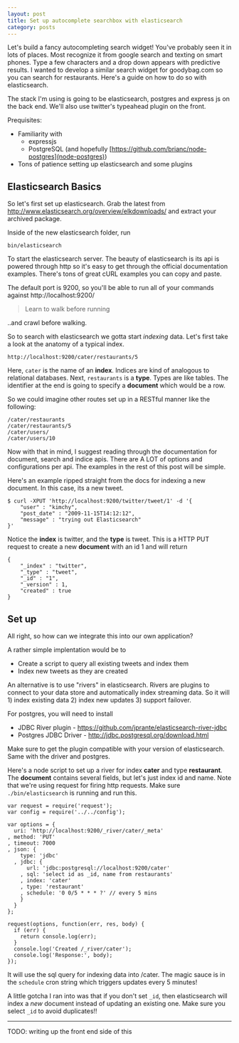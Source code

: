```yaml
---
layout: post
title: Set up autocomplete searchbox with elasticsearch
category: posts
---
```


Let's build a fancy autocompleting search widget! You've probably seen
it in lots of places. Most recognize it from google search and texting 
on smart phones. Type a few characters and a drop down appears with 
predictive results. I wanted to develop a similar search widget for 
goodybag.com so you can search for restaurants. Here's a guide on how
to do so with elasticsearch.

The stack I'm using is going to be elasticsearch, postgres and 
express js on the back end. We'll also use twitter's typeahead 
plugin on the front.

Prequisites:
  * Familiarity with
    * expressjs
    * PostgreSQL (and hopefully [https://github.com/brianc/node-postgres](node-postgres))
  * Tons of patience setting up elasticsearch and some plugins

Elasticsearch Basics
--------------------

So let's first set up elasticsearch. Grab the latest from 
http://www.elasticsearch.org/overview/elkdownloads/ and extract your archived package.

Inside of the new elasticsearch folder, run

```
bin/elasticsearch
```

To start the elasticsearch server. The beauty of elasticsearch is 
its api is powered through http so it's easy to get through the 
official documentation examples. There's tons of great cURL examples
you can copy and paste. 

The default port is 9200, so you'll be able to run all of your 
commands against http://localhost:9200/

> Learn to walk before running

..and crawl before walking.

So to search with elasticsearch we gotta start _indexing_ data. Let's 
first take a look at the anatomy of a typical index.

```
http://localhost:9200/cater/restaurants/5
```

Here, `cater` is the name of an **index**. Indices are kind of analogous
to relational databases. Next, `restaurants` is a **type**. Types are like
tables. The identifier at the end is going to specify a **document** which would be a row.

So we could imagine other routes set up in a RESTful manner like the 
following:

```
/cater/restaurants
/cater/restaurants/5
/cater/users/
/cater/users/10
```

Now with that in mind, I suggest reading through the documentation for 
document, search and indice apis. There are A LOT of options and 
configurations per api. The examples in the rest of this post will be 
simple.

Here's an example ripped straight from the docs for indexing a new document. In this case, its a new tweet.

```
$ curl -XPUT 'http://localhost:9200/twitter/tweet/1' -d '{
    "user" : "kimchy",
    "post_date" : "2009-11-15T14:12:12",
    "message" : "trying out Elasticsearch"
}'
```

Notice the **index** is twitter, and the **type** is tweet. This is a 
HTTP PUT request to create a new **document** with an id 1 and will return 

```
{
    "_index" : "twitter",
    "_type" : "tweet",
    "_id" : "1",
    "_version" : 1,
    "created" : true
}
```

Set up 
------

All right, so how can we integrate this into our own application?

A rather simple implentation would be to

  * Create a script to query all existing tweets and index them
  * Index new tweets as they are created

An alternative is to use "rivers" in elasticsearch. Rivers are 
plugins to connect to your data store and automatically index streaming
data. So it will 1) index existing data 2) index new updates 3) support 
failover.

For postgres, you will need to install

 * JDBC River plugin - https://github.com/jprante/elasticsearch-river-jdbc
 * Postgres JDBC Driver - http://jdbc.postgresql.org/download.html

Make sure to get the plugin compatible with your version of elasticsearch. Same with the driver and postgres.

Here's a node script to set up a river for index **cater** and type
**restaurant**. The **document** contains several fields, but let's 
just index id and name. Note that we're using request for firing 
http requests. Make sure `./bin/elasticsearch` is running and run this.

```
var request = require('request');
var config = require('../../config');

var options = {
  uri: 'http://localhost:9200/_river/cater/_meta'
, method: 'PUT'
, timeout: 7000
, json: {
    type: 'jdbc'
  , jdbc: {
      url: 'jdbc:postgresql://localhost:9200/cater'
    , sql: 'select id as _id, name from restaurants'
    , index: 'cater'
    , type: 'restaurant'
    , schedule: '0 0/5 * * * ?' // every 5 mins
    }
  }
};

request(options, function(err, res, body) {
  if (err) {
    return console.log(err);
  }
  console.log('Created /_river/cater');
  console.log('Response:', body);
});
```

It will use the sql query for indexing data into /cater. The magic sauce 
is in the `schedule` cron string which triggers updates every 5 minutes!

A little gotcha I ran into was that if you don't set `_id`, then elasticsearch
will index a *new* document instead of updating an existing one. Make sure 
you select `_id` to avoid duplicates!!


-------------------

TODO: writing up the front end side of this
